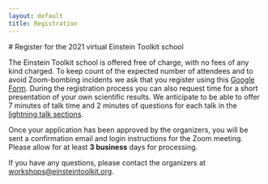 ```yaml
---
layout: default
title: Registration
---
```


<div class="container-fluild">
# Register for the 2021 virtual Einstein Toolkit school

The Einstein Toolkit school is offered free of charge, with no fees of any kind
charged. To keep count of the expected number of attendees and to avoid
Zoom-bombing incidents we ask that you register using this [Google
Form](form-not-yet-set-up.html). During the registration process you can also
request time for a short presentation of your own scientific results. We
anticipate to be able to offer 7 minutes of talk time and 2 minutes of
questions for each talk in the [lightning talk sections](program.html).

Once your application has been approved by the organizers, you will be sent a
confirmation email and login instructions for the Zoom meeting. Please allow
for at least **3 business** days for processing.

If you have any questions, please contact the organizers at
[workshops@einsteintoolkit.org](mailto:workshops@einsteintoolkit.org).
</div>
